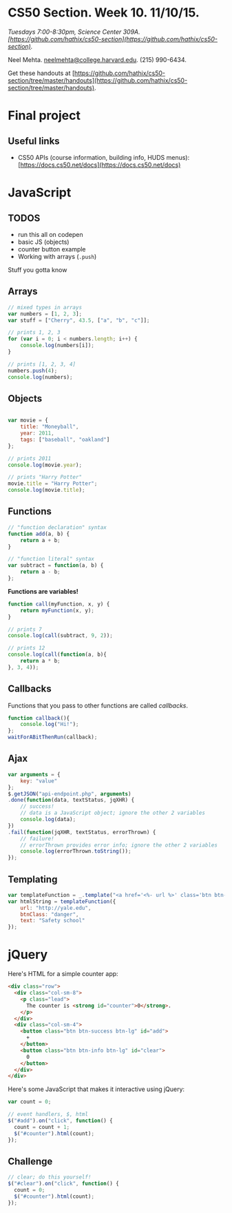 # CS50 Section. Week 10. 11/10/15.
_Tuesdays 7:00-8:30pm, Science Center 309A. [https://github.com/hathix/cs50-section](https://github.com/hathix/cs50-section)._

Neel Mehta. neelmehta@college.harvard.edu. (215) 990-6434.

Get these handouts at [https://github.com/hathix/cs50-section/tree/master/handouts](https://github.com/hathix/cs50-section/tree/master/handouts).

# Final project
## Useful links
- CS50 APIs (course information, building info, HUDS menus): [https://docs.cs50.net/docs](https://docs.cs50.net/docs)

# JavaScript
## TODOS
- run this all on codepen
- basic JS (objects)
- counter button example
- Working with arrays (`.push`)

Stuff you gotta know

## Arrays

```js
// mixed types in arrays
var numbers = [1, 2, 3];
var stuff = ["Cherry", 43.5, ["a", "b", "c"]];

// prints 1, 2, 3
for (var i = 0; i < numbers.length; i++) {
    console.log(numbers[i]);
}

// prints [1, 2, 3, 4]
numbers.push(4);
console.log(numbers);
```

## Objects

```js

var movie = {
    title: "Moneyball",
    year: 2011,
    tags: ["baseball", "oakland"]
};

// prints 2011
console.log(movie.year);

// prints "Harry Potter"
movie.title = "Harry Potter";
console.log(movie.title);
```

## Functions

```js
// "function declaration" syntax
function add(a, b) {
    return a + b;
}

// "function literal" syntax
var subtract = function(a, b) {
    return a - b;
};
```

**Functions are variables!**

```js
function call(myFunction, x, y) {
    return myFunction(x, y);
}

// prints 7
console.log(call(subtract, 9, 2));

// prints 12
console.log(call(function(a, b){
    return a * b;
}, 3, 4));
```

## Callbacks
Functions that you pass to other functions are called _callbacks_.

```js
function callback(){
    console.log("Hi!");
};
waitForABitThenRun(callback);
```

## Ajax

```js
var arguments = {
    key: "value"
};
$.getJSON("api-endpoint.php", arguments)
.done(function(data, textStatus, jqXHR) {
    // success!
    // data is a JavaScript object; ignore the other 2 variables
    console.log(data);
})
.fail(function(jqXHR, textStatus, errorThrown) {
    // failure!
    // errorThrown provides error info; ignore the other 2 variables
    console.log(errorThrown.toString());
});
```

## Templating

```js
var templateFunction = _.template("<a href='<%- url %>' class='btn btn-<%- btnClass %>'><%- text %></a>");
var htmlString = templateFunction({
    url: "http://yale.edu",
    btnClass: "danger",
    text: "Safety school"
});
```

# jQuery
Here's HTML for a simple counter app:

```html
<div class="row">
  <div class="col-sm-8">
    <p class="lead">
      The counter is <strong id="counter">0</strong>.
    </p>
  </div>
  <div class="col-sm-4">
    <button class="btn btn-success btn-lg" id="add">
      +
    </button>
    <button class="btn btn-info btn-lg" id="clear">
      0
    </button>
  </div>
</div>
```

Here's some JavaScript that makes it interactive using jQuery:

```js
var count = 0;

// event handlers, $, html
$("#add").on("click", function() {
  count = count + 1;
  $("#counter").html(count);
});
```

## Challenge

```js
// clear; do this yourself!
$("#clear").on("click", function() {
  count = 0;
  $("#counter").html(count);
});
```
